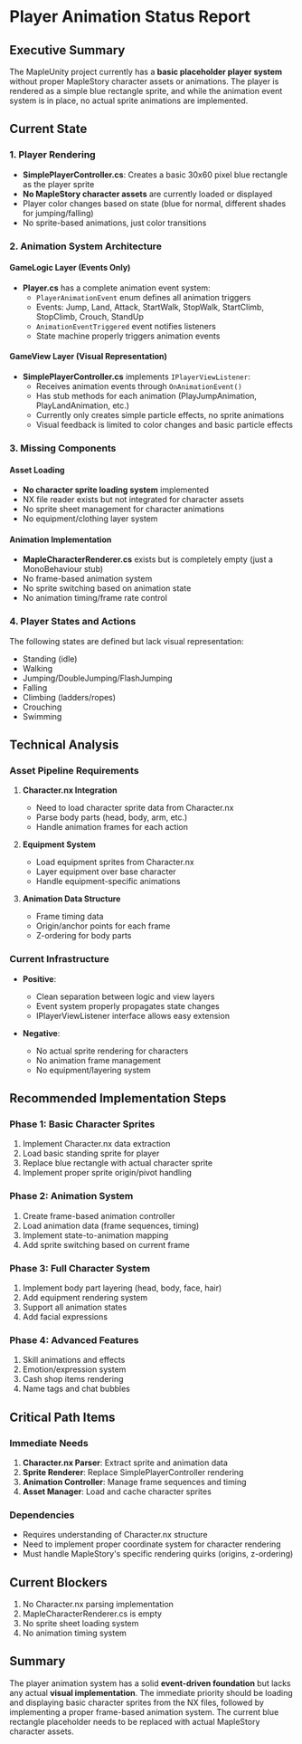 # Player Animation Status Report

## Executive Summary
The MapleUnity project currently has a **basic placeholder player system** without proper MapleStory character assets or animations. The player is rendered as a simple blue rectangle sprite, and while the animation event system is in place, no actual sprite animations are implemented.

## Current State

### 1. Player Rendering
- **SimplePlayerController.cs**: Creates a basic 30x60 pixel blue rectangle as the player sprite
- **No MapleStory character assets** are currently loaded or displayed
- Player color changes based on state (blue for normal, different shades for jumping/falling)
- No sprite-based animations, just color transitions

### 2. Animation System Architecture

#### GameLogic Layer (Events Only)
- **Player.cs** has a complete animation event system:
  - `PlayerAnimationEvent` enum defines all animation triggers
  - Events: Jump, Land, Attack, StartWalk, StopWalk, StartClimb, StopClimb, Crouch, StandUp
  - `AnimationEventTriggered` event notifies listeners
  - State machine properly triggers animation events

#### GameView Layer (Visual Representation)
- **SimplePlayerController.cs** implements `IPlayerViewListener`:
  - Receives animation events through `OnAnimationEvent()`
  - Has stub methods for each animation (PlayJumpAnimation, PlayLandAnimation, etc.)
  - Currently only creates simple particle effects, no sprite animations
  - Visual feedback is limited to color changes and basic particle effects

### 3. Missing Components

#### Asset Loading
- **No character sprite loading system** implemented
- NX file reader exists but not integrated for character assets
- No sprite sheet management for character animations
- No equipment/clothing layer system

#### Animation Implementation
- **MapleCharacterRenderer.cs** exists but is completely empty (just a MonoBehaviour stub)
- No frame-based animation system
- No sprite switching based on animation state
- No animation timing/frame rate control

### 4. Player States and Actions
The following states are defined but lack visual representation:
- Standing (idle)
- Walking
- Jumping/DoubleJumping/FlashJumping
- Falling
- Climbing (ladders/ropes)
- Crouching
- Swimming

## Technical Analysis

### Asset Pipeline Requirements
1. **Character.nx Integration**
   - Need to load character sprite data from Character.nx
   - Parse body parts (head, body, arm, etc.)
   - Handle animation frames for each action

2. **Equipment System**
   - Load equipment sprites from Character.nx
   - Layer equipment over base character
   - Handle equipment-specific animations

3. **Animation Data Structure**
   - Frame timing data
   - Origin/anchor points for each frame
   - Z-ordering for body parts

### Current Infrastructure
- **Positive**: 
  - Clean separation between logic and view layers
  - Event system properly propagates state changes
  - IPlayerViewListener interface allows easy extension
  
- **Negative**:
  - No actual sprite rendering for characters
  - No animation frame management
  - No equipment/layering system

## Recommended Implementation Steps

### Phase 1: Basic Character Sprites
1. Implement Character.nx data extraction
2. Load basic standing sprite for player
3. Replace blue rectangle with actual character sprite
4. Implement proper sprite origin/pivot handling

### Phase 2: Animation System
1. Create frame-based animation controller
2. Load animation data (frame sequences, timing)
3. Implement state-to-animation mapping
4. Add sprite switching based on current frame

### Phase 3: Full Character System
1. Implement body part layering (head, body, face, hair)
2. Add equipment rendering system
3. Support all animation states
4. Add facial expressions

### Phase 4: Advanced Features
1. Skill animations and effects
2. Emotion/expression system
3. Cash shop items rendering
4. Name tags and chat bubbles

## Critical Path Items

### Immediate Needs
1. **Character.nx Parser**: Extract sprite and animation data
2. **Sprite Renderer**: Replace SimplePlayerController rendering
3. **Animation Controller**: Manage frame sequences and timing
4. **Asset Manager**: Load and cache character sprites

### Dependencies
- Requires understanding of Character.nx structure
- Need to implement proper coordinate system for character rendering
- Must handle MapleStory's specific rendering quirks (origins, z-ordering)

## Current Blockers
1. No Character.nx parsing implementation
2. MapleCharacterRenderer.cs is empty
3. No sprite sheet loading system
4. No animation timing system

## Summary
The player animation system has a solid **event-driven foundation** but lacks any actual **visual implementation**. The immediate priority should be loading and displaying basic character sprites from the NX files, followed by implementing a proper frame-based animation system. The current blue rectangle placeholder needs to be replaced with actual MapleStory character assets.